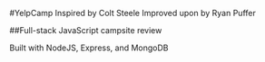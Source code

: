 #YelpCamp
Inspired by Colt Steele
Improved upon by Ryan Puffer

##Full-stack JavaScript campsite review

Built with NodeJS, Express, and MongoDB
